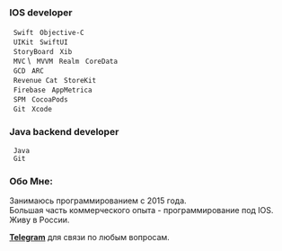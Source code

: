 
### IOS developer
` Swift`  ` Objective-C`\
` UIKit`  ` SwiftUI` \
` StoryBoard`  ` Xib`\
` MVC` \  ` MVVM`
` Realm`  ` CoreData`\
` GCD`  ` ARC`\
` Revenue Cat`  ` StoreKit`\
` Firebase`  ` AppMetrica`\
` SPM`  ` CocoaPods`\
` Git`  ` Xcode`

### Java backend developer 
` Java` \
` Git`

### Обо Мне:
Занимаюсь программированием с 2015 года.\
Большая часть коммерческого опыта - программирование под IOS.\
Живу в России.

**[Telegram](https://t.me/Djirro)** для связи по любым вопросам.
